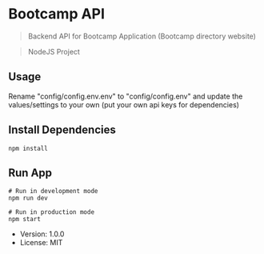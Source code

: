 # Bootcamp API

> Backend API for Bootcamp Application (Bootcamp directory website)

> NodeJS Project

## Usage

Rename "config/config.env.env" to "config/config.env" and update the values/settings to your own (put your own api keys for dependencies)

## Install Dependencies
```
npm install
```

## Run App
```
# Run in development mode
npm run dev

# Run in production mode
npm start
```

- Version: 1.0.0
- License: MIT